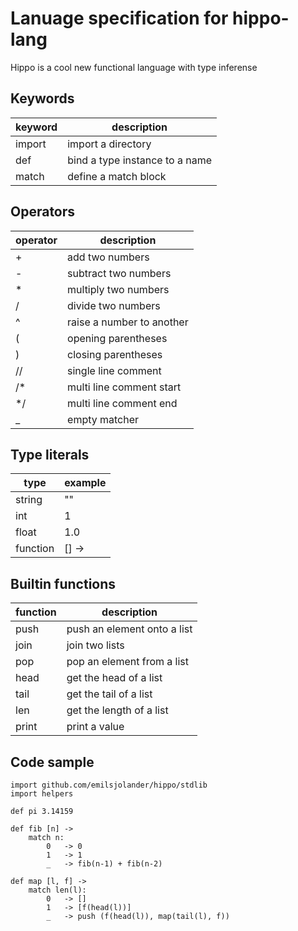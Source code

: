 Lanuage specification for hippo-lang
====================================
Hippo is a cool new functional language with type inferense

Keywords
--------
| keyword       | description		       		 |
| ------------- |--------------------------------|
| import      	| import a directory             |
| def     		| bind a type instance to a name |
| match      	| define a match block           |

Operators
---------
| operator      | description		       		 |
| ------------- |--------------------------------|
| +          	| add two numbers             	 |
| -          	| subtract two numbers           |
| *          	| multiply two numbers           |
| /          	| divide two numbers             |
| ^          	| raise a number to another      |
| (          	| opening parentheses            |
| )          	| closing parentheses            |
| //          	| single line comment            |
| /*         	| multi line comment start       |
| */         	| multi line comment end         |
| _          	| empty matcher             	 |

Type literals
-------------
| type       	| example		       		 	 |
| ------------- |--------------------------------|
| string      	| ""             				 |
| int     		| 1 							 |
| float      	| 1.0           				 |
| function      | [] ->           				 |

Builtin functions
-----------------
| function      | description		       		 |
| ------------- |--------------------------------|
| push      	| push an element onto a list    |
| join     		| join two lists 				 |
| pop      		| pop an element from a list     |
| head      	| get the head of a list         |
| tail      	| get the tail of a list         |
| len      		| get the length of a list       |
| print      	| print a value				     |


Code sample
-----------
```
import github.com/emilsjolander/hippo/stdlib
import helpers

def pi 3.14159

def fib [n] ->
	match n:
		0 	-> 0
		1 	-> 1
		_ 	-> fib(n-1) + fib(n-2)

def map [l, f] ->
	match len(l):
		0 	-> []
		1 	-> [f(head(l))]
		_ 	-> push (f(head(l)), map(tail(l), f))
```
